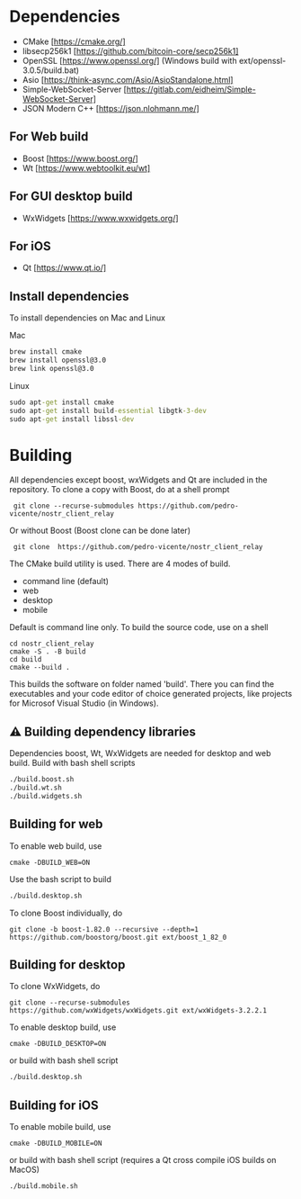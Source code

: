 # Dependencies

- CMake [https://cmake.org/]
- libsecp256k1 [https://github.com/bitcoin-core/secp256k1]
- OpenSSL [https://www.openssl.org/] (Windows build with ext/openssl-3.0.5/build.bat)
- Asio [https://think-async.com/Asio/AsioStandalone.html] 
- Simple-WebSocket-Server [https://gitlab.com/eidheim/Simple-WebSocket-Server] 
- JSON Modern C++ [https://json.nlohmann.me/] 

## For Web build

- Boost [https://www.boost.org/]
- Wt [https://www.webtoolkit.eu/wt]

## For GUI desktop build

- WxWidgets [https://www.wxwidgets.org/]

## For iOS

- Qt [https://www.qt.io/]

## Install dependencies

To install dependencies on Mac and Linux

Mac

``` cmd 
brew install cmake
brew install openssl@3.0
brew link openssl@3.0
```

Linux

``` cmd 
sudo apt-get install cmake
sudo apt-get install build-essential libgtk-3-dev 
sudo apt-get install libssl-dev 
```

# Building

All dependencies except boost, wxWidgets and Qt are included in the repository. To clone a copy with Boost, do at a shell prompt

```
 git clone --recurse-submodules https://github.com/pedro-vicente/nostr_client_relay
```

Or without Boost (Boost clone can be done later)

```
 git clone  https://github.com/pedro-vicente/nostr_client_relay
```

The CMake build utility is used. There are 4 modes of build.

- command line (default)
- web 
- desktop 
- mobile 

Default is command line only. To build the source code, use on a shell

```
cd nostr_client_relay
cmake -S . -B build
cd build
cmake --build . 

```

This builds the software on folder named 'build'. There you can find the executables and your code editor of choice
generated projects, like projects for Microsof Visual Studio (in Windows).

## :warning: Building dependency libraries

Dependencies boost, Wt, WxWidgets are needed for desktop and web build. Build with bash shell scripts

``` cmd
./build.boost.sh
./build.wt.sh
./build.widgets.sh
```

## Building for web 

To enable web build, use 

```
cmake -DBUILD_WEB=ON

```

Use the bash script to build 

``` cmd
./build.desktop.sh 
```

To clone Boost individually, do

```
git clone -b boost-1.82.0 --recursive --depth=1 https://github.com/boostorg/boost.git ext/boost_1_82_0
```

## Building for desktop

To clone WxWidgets, do

```
git clone --recurse-submodules https://github.com/wxWidgets/wxWidgets.git ext/wxWidgets-3.2.2.1
```

To enable desktop build, use 

```
cmake -DBUILD_DESKTOP=ON

```

or build with bash shell script

``` cmd
./build.desktop.sh 
```

## Building for iOS

To enable mobile build, use 

```
cmake -DBUILD_MOBILE=ON

```

or build with bash shell script (requires a Qt cross compile iOS builds on MacOS) 

``` cmd
./build.mobile.sh
```
